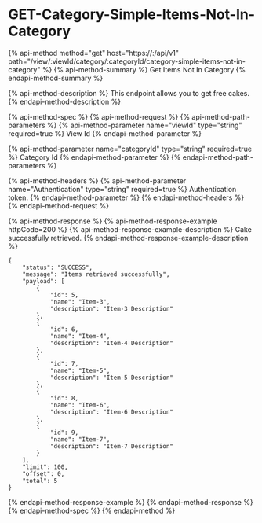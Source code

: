 # GET-Category-Simple-Items-Not-In-Category

{% api-method method="get" host="https://<host>:<port>/api/v1" path="/view/:viewId/category/:categoryId/category-simple-items-not-in-category" %}
{% api-method-summary %}
Get Items Not In Category
{% endapi-method-summary %}

{% api-method-description %}
This endpoint allows you to get free cakes.
{% endapi-method-description %}

{% api-method-spec %}
{% api-method-request %}
{% api-method-path-parameters %}
{% api-method-parameter name="viewId" type="string" required=true %}
View Id
{% endapi-method-parameter %}

{% api-method-parameter name="categoryId" type="string" required=true %}
Category Id
{% endapi-method-parameter %}
{% endapi-method-path-parameters %}

{% api-method-headers %}
{% api-method-parameter name="Authentication" type="string" required=true %}
Authentication token.
{% endapi-method-parameter %}
{% endapi-method-headers %}
{% endapi-method-request %}

{% api-method-response %}
{% api-method-response-example httpCode=200 %}
{% api-method-response-example-description %}
Cake successfully retrieved.
{% endapi-method-response-example-description %}

```
{
    "status": "SUCCESS",
    "message": "Items retrieved successfully",
    "payload": [
        {
            "id": 5,
            "name": "Item-3",
            "description": "Item-3 Description"
        },
        {
            "id": 6,
            "name": "Item-4",
            "description": "Item-4 Description"
        },
        {
            "id": 7,
            "name": "Item-5",
            "description": "Item-5 Description"
        },
        {
            "id": 8,
            "name": "Item-6",
            "description": "Item-6 Description"
        },
        {
            "id": 9,
            "name": "Item-7",
            "description": "Item-7 Description"
        }
    ],
    "limit": 100,
    "offset": 0,
    "total": 5
}
```
{% endapi-method-response-example %}
{% endapi-method-response %}
{% endapi-method-spec %}
{% endapi-method %}




